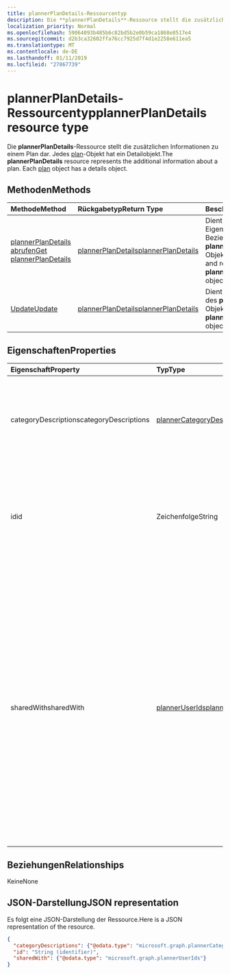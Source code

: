 ```yaml
---
title: plannerPlanDetails-Ressourcentyp
description: Die **plannerPlanDetails**-Ressource stellt die zusätzlichen Informationen zu einem Plan dar. Jedes plan-Objekt hat ein Detailobjekt.
localization_priority: Normal
ms.openlocfilehash: 59064093b485b6c82bd5b2e0b59ca1868e8517e4
ms.sourcegitcommit: d2b3ca32602ffa76cc7925d7f4d1e2258e611ea5
ms.translationtype: MT
ms.contentlocale: de-DE
ms.lasthandoff: 01/11/2019
ms.locfileid: "27867739"
---
```

# <a name="plannerplandetails-resource-type"></a><span data-ttu-id="b9e6d-104">plannerPlanDetails-Ressourcentyp</span><span class="sxs-lookup"><span data-stu-id="b9e6d-104">plannerPlanDetails resource type</span></span>


<span data-ttu-id="b9e6d-p102">Die **plannerPlanDetails**-Ressource stellt die zusätzlichen Informationen zu einem Plan dar. Jedes [plan](plannerplan.md)-Objekt hat ein Detailobjekt.</span><span class="sxs-lookup"><span data-stu-id="b9e6d-p102">The **plannerPlanDetails** resource represents the additional information about a plan. Each [plan](plannerplan.md) object has a details object.</span></span>


## <a name="methods"></a><span data-ttu-id="b9e6d-107">Methoden</span><span class="sxs-lookup"><span data-stu-id="b9e6d-107">Methods</span></span>

| <span data-ttu-id="b9e6d-108">Methode</span><span class="sxs-lookup"><span data-stu-id="b9e6d-108">Method</span></span>           | <span data-ttu-id="b9e6d-109">Rückgabetyp</span><span class="sxs-lookup"><span data-stu-id="b9e6d-109">Return Type</span></span>    |<span data-ttu-id="b9e6d-110">Beschreibung</span><span class="sxs-lookup"><span data-stu-id="b9e6d-110">Description</span></span>|
|:---------------|:--------|:----------|
|[<span data-ttu-id="b9e6d-111">plannerPlanDetails abrufen</span><span class="sxs-lookup"><span data-stu-id="b9e6d-111">Get plannerPlanDetails</span></span>](../api/plannerplandetails-get.md) | [<span data-ttu-id="b9e6d-112">plannerPlanDetails</span><span class="sxs-lookup"><span data-stu-id="b9e6d-112">plannerPlanDetails</span></span>](plannerplandetails.md) |<span data-ttu-id="b9e6d-113">Dient zum Lesen der Eigenschaften und Beziehungen eines **plannerPlanDetails**-Objekts.</span><span class="sxs-lookup"><span data-stu-id="b9e6d-113">Read properties and relationships of **plannerPlanDetails** object.</span></span>|
|[<span data-ttu-id="b9e6d-114">Update</span><span class="sxs-lookup"><span data-stu-id="b9e6d-114">Update</span></span>](../api/plannerplandetails-update.md) | [<span data-ttu-id="b9e6d-115">plannerPlanDetails</span><span class="sxs-lookup"><span data-stu-id="b9e6d-115">plannerPlanDetails</span></span>](plannerplandetails.md)    |<span data-ttu-id="b9e6d-116">Dient zum Aktualisieren des **plannerPlanDetails**-Objekts.</span><span class="sxs-lookup"><span data-stu-id="b9e6d-116">Update **plannerPlanDetails** object.</span></span> |

## <a name="properties"></a><span data-ttu-id="b9e6d-117">Eigenschaften</span><span class="sxs-lookup"><span data-stu-id="b9e6d-117">Properties</span></span>
| <span data-ttu-id="b9e6d-118">Eigenschaft</span><span class="sxs-lookup"><span data-stu-id="b9e6d-118">Property</span></span>     | <span data-ttu-id="b9e6d-119">Typ</span><span class="sxs-lookup"><span data-stu-id="b9e6d-119">Type</span></span>   |<span data-ttu-id="b9e6d-120">Beschreibung</span><span class="sxs-lookup"><span data-stu-id="b9e6d-120">Description</span></span>|
|:---------------|:--------|:----------|
|<span data-ttu-id="b9e6d-121">categoryDescriptions</span><span class="sxs-lookup"><span data-stu-id="b9e6d-121">categoryDescriptions</span></span>|[<span data-ttu-id="b9e6d-122">plannerCategoryDescriptions</span><span class="sxs-lookup"><span data-stu-id="b9e6d-122">plannerCategoryDescriptions</span></span>](plannercategorydescriptions.md)|<span data-ttu-id="b9e6d-123">Ein Objekt, das die Beschreibungen der sechs Kategorien angibt, die den Aufgaben im Plan zugeordnet werden können.</span><span class="sxs-lookup"><span data-stu-id="b9e6d-123">An object that specifies the descriptions of the six categories that can be associated with tasks in the plan</span></span>|
|<span data-ttu-id="b9e6d-124">id</span><span class="sxs-lookup"><span data-stu-id="b9e6d-124">id</span></span>|<span data-ttu-id="b9e6d-125">Zeichenfolge</span><span class="sxs-lookup"><span data-stu-id="b9e6d-125">String</span></span>| <span data-ttu-id="b9e6d-126">Schreibgeschützt.</span><span class="sxs-lookup"><span data-stu-id="b9e6d-126">Read-only.</span></span> <span data-ttu-id="b9e6d-127">ID des die Details des Plans.</span><span class="sxs-lookup"><span data-stu-id="b9e6d-127">ID of the plan details.</span></span> <span data-ttu-id="b9e6d-128">Es ist eine 28 Zeichen lang und Groß-/Kleinschreibung beachtet.</span><span class="sxs-lookup"><span data-stu-id="b9e6d-128">It is 28 characters long and case-sensitive.</span></span> <span data-ttu-id="b9e6d-129">[Format Validierung](planner-identifiers-disclaimer.md) erfolgt für den Dienst.</span><span class="sxs-lookup"><span data-stu-id="b9e6d-129">[Format validation](planner-identifiers-disclaimer.md) is done on the service.</span></span>|
|<span data-ttu-id="b9e6d-130">sharedWith</span><span class="sxs-lookup"><span data-stu-id="b9e6d-130">sharedWith</span></span>|[<span data-ttu-id="b9e6d-131">plannerUserIds</span><span class="sxs-lookup"><span data-stu-id="b9e6d-131">plannerUserIds</span></span>](planneruserids.md)|<span data-ttu-id="b9e6d-p104">Der Satz von Benutzer-IDs, für die dieser Plan freigegeben ist. Wenn Sie Office 365 Gruppen nutzen, verwenden Sie die Gruppen-API zum Verwalten von Gruppenmitgliedschaften, um den Plan der [Gruppe](group.md) freizugeben. Sie können auch vorhandene Mitglieder der Gruppe zu dieser Sammlung hinzufügen, dies ist jedoch nicht erforderlich, damit sie auf den im Besitz der Gruppe befindlichen Plan zugreifen können.</span><span class="sxs-lookup"><span data-stu-id="b9e6d-p104">Set of user ids that this plan is shared with. If you are leveraging Office 365 Groups, use the Groups API to manage group membership to share the [group's](group.md) plan. You can also add existing members of the group to this collection though it is not required for them to access the plan owned by the group.</span></span> |

## <a name="relationships"></a><span data-ttu-id="b9e6d-135">Beziehungen</span><span class="sxs-lookup"><span data-stu-id="b9e6d-135">Relationships</span></span>
<span data-ttu-id="b9e6d-136">Keine</span><span class="sxs-lookup"><span data-stu-id="b9e6d-136">None</span></span>


## <a name="json-representation"></a><span data-ttu-id="b9e6d-137">JSON-Darstellung</span><span class="sxs-lookup"><span data-stu-id="b9e6d-137">JSON representation</span></span>
<span data-ttu-id="b9e6d-138">Es folgt eine JSON-Darstellung der Ressource.</span><span class="sxs-lookup"><span data-stu-id="b9e6d-138">Here is a JSON representation of the resource.</span></span>

<!--{
  "blockType": "resource",
  "optionalProperties": [],
  "baseType": "microsoft.graph.entity",
  "@odata.type": "microsoft.graph.plannerPlanDetails"
}-->

```json
{
  "categoryDescriptions": {"@odata.type": "microsoft.graph.plannerCategoryDescriptions"},
  "id": "String (identifier)",
  "sharedWith": {"@odata.type": "microsoft.graph.plannerUserIds"}
}

```

<!-- uuid: 8fcb5dbc-d5aa-4681-8e31-b001d5168d79
2015-10-25 14:57:30 UTC -->
<!-- {
  "type": "#page.annotation",
  "description": "plannerPlanDetails resource",
  "keywords": "",
  "section": "documentation",
  "tocPath": ""
}-->
